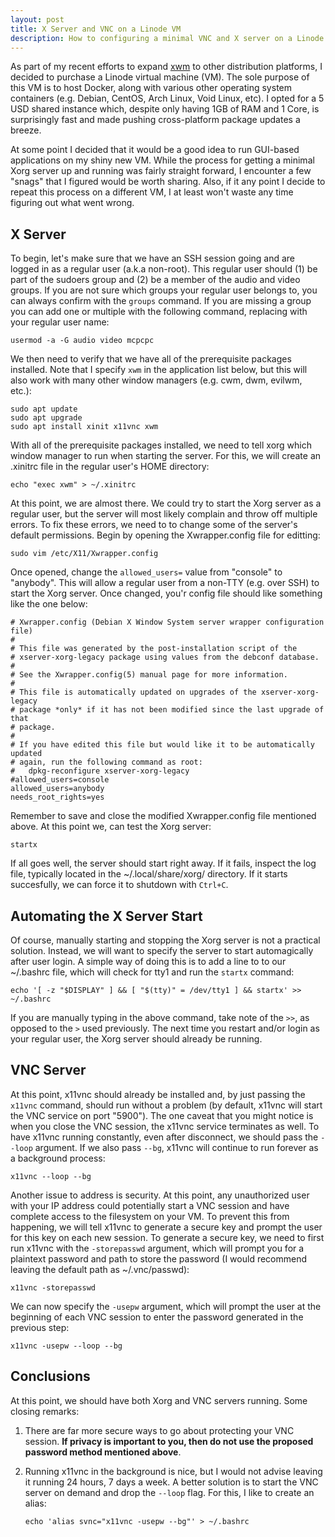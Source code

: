 ```yaml
---
layout: post
title: X Server and VNC on a Linode VM
description: How to configuring a minimal VNC and X server on a Linode virtual machine.
---
```


As part of my recent efforts to expand [xwm](http://github.com/mcpcpc/xwm) to 
other distribution platforms, I decided to purchase a Linode virtual machine
(VM). The sole purpose of this VM is to host Docker, along with various other 
operating system containers (e.g. Debian, CentOS, Arch Linux, Void Linux, etc). 
I opted for a 5 USD shared instance which, despite only having 1GB of RAM and 1 
Core, is surprisingly fast and made pushing cross-platform package updates a 
breeze. 

At some point I decided that it would be a good idea to run GUI-based 
applications on my shiny new VM. While the process for getting a minimal Xorg 
server up and running was fairly straight forward, I encounter a few "snags" 
that I figured would be worth sharing. Also, if it any point I decide to repeat 
this process on a different VM, I at least won't waste any time figuring out 
what went wrong.

## X Server

To begin, let's make sure that we have an SSH session going and are logged in as 
a regular user (a.k.a non-root). This regular user should (1) be part of the 
sudoers group and (2) be a member of the audio and video groups. If you are not 
sure which groups your regular user belongs to, you can always confirm with the 
`groups` command. If you are missing a group you can add one or multiple with the 
following command, replacing <username> with your regular user name:

```shell
usermod -a -G audio video mcpcpc
```

We then need to verify that we have all of the prerequisite packages installed. 
Note that I specify `xwm` in the application list below, but this will also work 
with many other window managers (e.g. cwm, dwm, evilwm, etc.):

```shell
sudo apt update
sudo apt upgrade
sudo apt install xinit x11vnc xwm
```

With all of the prerequisite packages installed, we need to tell xorg which 
window manager to run when starting the server. For this, we will create an 
.xinitrc file in the regular user's HOME directory: 

```shell
echo "exec xwm" > ~/.xinitrc
```

At this point, we are almost there. We could try to start the Xorg server as a 
regular user, but the server will most likely complain and throw off multiple 
errors. To fix these errors, we need to to change some of the server's default
permissions. Begin by opening the Xwrapper.config file for editting:

```shell
sudo vim /etc/X11/Xwrapper.config
```

Once opened, change the `allowed_users=` value from "console" to "anybody". This
will allow a regular user from a non-TTY (e.g. over SSH) to start the Xorg 
server. Once changed, you'r config file should like something like the one
below:

```
# Xwrapper.config (Debian X Window System server wrapper configuration file)
#
# This file was generated by the post-installation script of the
# xserver-xorg-legacy package using values from the debconf database.
#
# See the Xwrapper.config(5) manual page for more information.
#
# This file is automatically updated on upgrades of the xserver-xorg-legacy
# package *only* if it has not been modified since the last upgrade of that
# package.
#
# If you have edited this file but would like it to be automatically updated
# again, run the following command as root:
#   dpkg-reconfigure xserver-xorg-legacy
#allowed_users=console
allowed_users=anybody
needs_root_rights=yes
```

Remember to save and close the modified Xwrapper.config file mentioned above. At 
this point we, can test the Xorg server:

```shell
startx
```

If all goes well, the server should start right away.  If it fails, inspect the 
log file, typically located in the ~/.local/share/xorg/ directory. If it starts
succesfully, we can force it to shutdown with `Ctrl+C`.

## Automating the X Server Start

Of course, manually starting and stopping the Xorg server is not a practical 
solution.  Instead, we will want to specify the server to start automagically
after user login. A simple way of doing this is to add a line to to our 
~/.bashrc file, which will check for tty1 and run the `startx` command:

```shell
echo '[ -z "$DISPLAY" ] && [ "$(tty)" = /dev/tty1 ] && startx' >> ~/.bashrc
```

If you are manually typing in the above command, take note of the `>>`, as 
opposed to the `>` used previously. The next time you restart and/or login as 
your regular user, the Xorg server should already be running. 

## VNC Server

At this point, x11vnc should already be installed and, by just passing the 
`x11vnc` command, should run without a problem (by default, x11vnc will start
the VNC service on port "5900"). The one caveat that you might notice is when
you close the VNC session, the x11vnc service terminates as well. To have 
x11vnc running constantly, even after disconnect, we should pass the `--loop`
argument.  If we also pass `--bg`, x11vnc will continue to run forever as a 
background process:

```shell
x11vnc --loop --bg
``` 

Another issue to address is security. At this point, any unauthorized user 
with your IP address could potentially start a VNC session and have complete
access to the filesystem on your VM. To prevent this from happening, we will 
tell x11vnc to generate a secure key and prompt the user for this key on each 
new session. To generate a secure key, we need to first run x11vnc with the 
`-storepasswd` argument, which will prompt you for a plaintext password and 
path to store the password (I would recommend leaving the default path as 
~/.vnc/passwd):

```shell
x11vnc -storepasswd
```

We can now specify the `-usepw` argument, which will prompt the user at
the beginning of each VNC session to enter the password generated in the
previous step:

```shell
x11vnc -usepw --loop --bg
```

## Conclusions

At this point, we should have both Xorg and VNC servers running. Some closing
remarks:

1. There are far more secure ways to go about protecting your VNC session. 
   **If privacy is important to you, then do not use the proposed password 
   method mentioned above**.
2. Running x11vnc in the background is nice, but I would not advise leaving it 
   running 24 hours, 7 days a week. A better solution is to start the VNC server
   on demand and drop the `--loop` flag. For this, I like to create an alias:

   ```shell
   echo 'alias svnc="x11vnc -usepw --bg"' > ~/.bashrc
   ```
